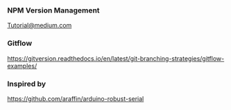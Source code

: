 ### NPM Version Management

[Tutorial@medium.com](https://medium.com/@kevinkreuzer/publishing-a-beta-or-alpha-version-to-npm-46035b630dd7)

### Gitflow

https://gitversion.readthedocs.io/en/latest/git-branching-strategies/gitflow-examples/

### Inspired by
https://github.com/araffin/arduino-robust-serial
